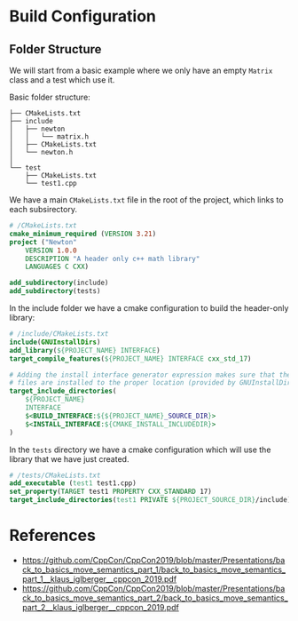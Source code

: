 # Build Configuration
## Folder Structure
We will start from a basic example where we only have an empty `Matrix` class and a test which use it.

Basic folder structure:
```
├── CMakeLists.txt
├── include
│   ├── newton
│   │   └── matrix.h
│   ├── CMakeLists.txt
│   └── newton.h
│   
└── test
    ├── CMakeLists.txt
    └── test1.cpp
```

We have a main `CMakeLists.txt` file in the root of the project, which links to each subsirectory.

```cmake
# /CMakeLists.txt
cmake_minimum_required (VERSION 3.21)
project ("Newton"
    VERSION 1.0.0
    DESCRIPTION "A header only c++ math library"
    LANGUAGES C CXX)

add_subdirectory(include)
add_subdirectory(tests)
```

In the include folder we have a cmake configuration to build the header-only library:

```cmake
# /include/CMakeLists.txt
include(GNUInstallDirs)
add_library(${PROJECT_NAME} INTERFACE)
target_compile_features(${PROJECT_NAME} INTERFACE cxx_std_17)

# Adding the install interface generator expression makes sure that the include
# files are installed to the proper location (provided by GNUInstallDirs)
target_include_directories(
    ${PROJECT_NAME}
    INTERFACE
    $<BUILD_INTERFACE:${${PROJECT_NAME}_SOURCE_DIR}>
    $<INSTALL_INTERFACE:${CMAKE_INSTALL_INCLUDEDIR}>
)

```

In the `tests` directory we have a cmake configuration which will use the library that we have
just created.

```cmake
# /tests/CMakeLists.txt
add_executable (test1 test1.cpp)
set_property(TARGET test1 PROPERTY CXX_STANDARD 17)
target_include_directories(test1 PRIVATE ${PROJECT_SOURCE_DIR}/include)
```

# References
- https://github.com/CppCon/CppCon2019/blob/master/Presentations/back_to_basics_move_semantics_part_1/back_to_basics_move_semantics_part_1__klaus_iglberger__cppcon_2019.pdf
- https://github.com/CppCon/CppCon2019/blob/master/Presentations/back_to_basics_move_semantics_part_2/back_to_basics_move_semantics_part_2__klaus_iglberger__cppcon_2019.pdf